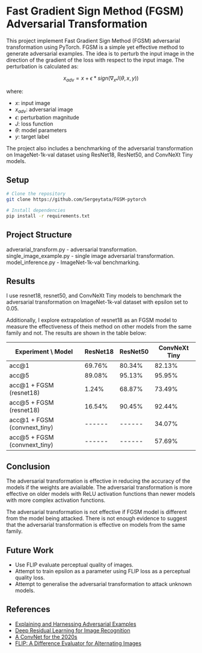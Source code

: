 # Fast Gradient Sign Method (FGSM) Adversarial Transformation
This project implement Fast Gradient Sign Method (FGSM) adversarial transformation using PyTorch. FGSM is a simple yet effective method to generate adversarial examples. The idea is to perturb the input image in the direction of the gradient of the loss with respect to the input image. The perturbation is calculated as:

```math
x_{adv} = x + \epsilon * sign(\nabla_x J(\theta, x, y))
```

where:
- $x$: input image
- $x_{adv}$: adversarial image
- $\epsilon$: perturbation magnitude
- $J$: loss function
- $\theta$: model parameters
- $y$: target label

The project also includes a benchmarking of the adversarial transformation on ImageNet-1k-val dataset using ResNet18, ResNet50, and ConvNeXt Tiny models.


## Setup

```bash
# Clone the repository
git clone https://github.com/Sergeytata/FGSM-pytorch

# Install dependencies
pip install -r requirements.txt
```

## Project Structure
adverarial_transform.py - adversarial transformation.
single_image_example.py - single image adversarial transformation.
model_inference.py - ImageNet-1k-val benchmarking.

## Results
I use resnet18, resnet50, and ConvNeXt Tiny models to benchmark the adversarial transformation on ImageNet-1k-val dataset with epsilon set to 0.05. 

Additionally, I explore extrapolation of resnet18 as an FGSM model to measure the effectiveness of theis method on other models from the same family and not.
The results are shown in the table below:


|      Experiment \ Model      | ResNet18 | ResNet50 | ConvNeXt Tiny |
|------------------------------|----------|----------|---------------|
| acc@1                        |  69.76%  |  80.34%  |    82.13%     |
| acc@5                        |  89.08%  |  95.13%  |    95.95%     |
| acc@1 + FGSM (resnet18)      |   1.24%  |  68.87%  |    73.49%     |
| acc@5 + FGSM (resnet18)      |  16.54%  |  90.45%  |    92.44%     |
| acc@1 + FGSM (convnext_tiny) |  ------  |  ------  |    34.07%     |
| acc@5 + FGSM (convnext_tiny) |  ------  |  ------  |    57.69%     |

## Conclusion
The adversarial transformation is effective in reducing the accuracy of the models if the weights are aviailable. The adversarial transformation is more effective on older models with ReLU activation functions than newer models with more complex activation functions. 

The adversarial transformation is not effective if FGSM model is different from the model being attacked. There is not enough evidence to suggest that the adversarial transformation is effective on models from the same family.

## Future Work
- Use FLIP evaluate perceptual quality of images.
- Attempt to train epsilon as a parameter using FLIP loss as a perceptual quality loss.
- Attempt to generalise the adversarial transformation to attack unknown models.

## References
- [Explaining and Harnessing Adversarial Examples](https://arxiv.org/abs/1412.6572)
- [Deep Residual Learning for Image Recognition](https://arxiv.org/abs/1512.03385)
- [A ConvNet for the 2020s](https://arxiv.org/abs/2201.03545)
- [FLIP: A Difference Evaluator for Alternating Images](https://research.nvidia.com/sites/default/files/node/3260/FLIP_Paper.pdf)
